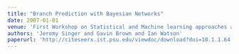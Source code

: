 ```yaml
---
title: "Branch Prediction with Bayesian Networks"
date: 2007-01-01
venue: 'First Workshop on Statistical and Machine learning approaches applied to ARchitectures and compilaTion (SMART)'
authors: 'Jeremy Singer and Gavin Brown and Ian Watson'
paperurl: 'http://citeseerx.ist.psu.edu/viewdoc/download?doi=10.1.1.64.5278&rep=rep1&type=pdf'
---
```

